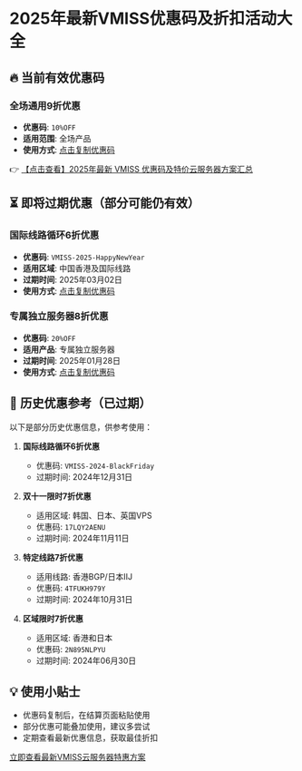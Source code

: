 # 2025年最新VMISS优惠码及折扣活动大全

## 🔥 当前有效优惠码

### 全场通用9折优惠
- **优惠码**: `10%OFF`
- **适用范围**: 全场产品
- **使用方式**: [点击复制优惠码](#)

👉 [【点击查看】2025年最新 VMISS 优惠码及特价云服务器方案汇总](https://bit.ly/Vmiss)

## ⏳ 即将过期优惠（部分可能仍有效）

### 国际线路循环6折优惠
- **优惠码**: `VMISS-2025-HappyNewYear`
- **适用区域**: 中国香港及国际线路
- **过期时间**: 2025年03月02日
- **使用方式**: [点击复制优惠码](#)

### 专属独立服务器8折优惠
- **优惠码**: `20%OFF`
- **适用产品**: 专属独立服务器
- **过期时间**: 2025年01月28日
- **使用方式**: [点击复制优惠码](#)

## 📅 历史优惠参考（已过期）

以下是部分历史优惠信息，供参考使用：

1. **国际线路循环6折优惠**
   - 优惠码: `VMISS-2024-BlackFriday`
   - 过期时间: 2024年12月31日

2. **双十一限时7折优惠**
   - 适用区域: 韩国、日本、英国VPS
   - 优惠码: `17LQY2AENU`
   - 过期时间: 2024年11月11日

3. **特定线路7折优惠**
   - 适用线路: 香港BGP/日本IIJ
   - 优惠码: `4TFUKH979Y`
   - 过期时间: 2024年10月31日

4. **区域限时7折优惠**
   - 适用区域: 香港和日本
   - 优惠码: `2N895NLPYU`
   - 过期时间: 2024年06月30日

## 💡 使用小贴士
- 优惠码复制后，在结算页面粘贴使用
- 部分优惠可能叠加使用，建议多尝试
- 定期查看最新优惠信息，获取最佳折扣

[立即查看最新VMISS云服务器特惠方案](https://bit.ly/Vmiss)